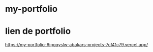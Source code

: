 # my-portfolio
# lien de portfolio
https://my-portfolio-6ipoqvslw-abakars-projects-7cf41c79.vercel.app/
